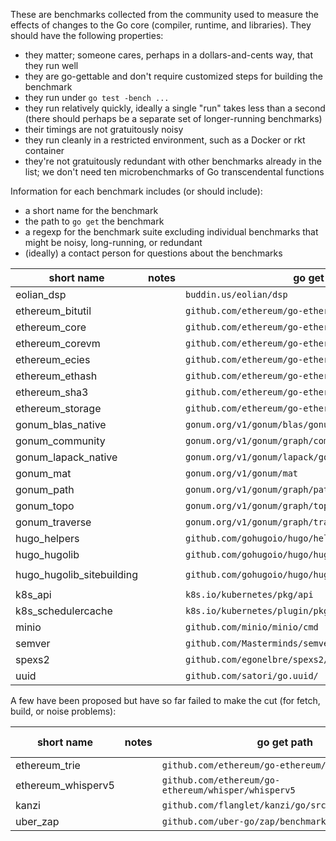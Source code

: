 These are benchmarks collected from the community used to measure the effects of changes to the Go core (compiler, runtime, and libraries). They should have the following properties:

 - they matter; someone cares, perhaps in a dollars-and-cents way, that they run well
 - they are go-gettable and don't require customized steps for building the benchmark
 - they run under `go test -bench ...`
 - they run relatively quickly, ideally a single "run" takes less than a second (there should perhaps be a separate set of longer-running benchmarks)
 - their timings are not gratuitously noisy
 - they run cleanly in a restricted environment, such as a Docker or rkt container
 - they're not gratuitously redundant with other benchmarks already in the list; we don't need ten microbenchmarks of Go transcendental functions

Information for each benchmark includes (or should include):

 - a short name for the benchmark
 - the path to `go get` the benchmark
 - a regexp for the benchmark suite excluding individual benchmarks that might be noisy, long-running, or redundant
 - (ideally) a contact person for questions about the benchmarks 

 | short name | notes | go get path | benchmark regexp | contact |
 | ---------- | ----- | ----------- | ---------------- | ------- |
  | eolian_dsp | | `buddin.us/eolian/dsp` | `Benchmark` | |
 | ethereum_bitutil | | `github.com/ethereum/go-ethereum/common/bitutil` | `Benchmark(BaseTest2KB\|FastTest2KB\|Encoding4KBVerySparse)` | |
 | ethereum_core | | `github.com/ethereum/go-ethereum/core` | `BenchmarkChainRead_full_10k` | |
 | ethereum_corevm | | `github.com/ethereum/go-ethereum/core/vm` | `BenchmarkOpDiv128` | |
 | ethereum_ecies | | `github.com/ethereum/go-ethereum/crypto/ecies` | `BenchmarkGenSharedKeyP256` | |
 | ethereum_ethash | | `github.com/ethereum/go-ethereum/consensus/ethash` | `BenchmarkHashimotoLight` | |
 | ethereum_sha3 | | `github.com/ethereum/go-ethereum/crypto/sha3` | `BenchmarkSha3_224_MTU` | |
 | ethereum_storage | | `github.com/ethereum/go-ethereum/swarm/storage` | `BenchmarkJoin_8` | |
 | gonum_blas_native | | `gonum.org/v1/gonum/blas/gonum` | `Benchmark(DasumMediumUnitaryInc\|Dnrm2MediumPosInc)` | |
 | gonum_community | | `gonum.org/v1/gonum/graph/community/` | `BenchmarkLouvainDirectedMultiplex` | |
 | gonum_lapack_native | | `gonum.org/v1/gonum/lapack/gonum` | `BenchmarkDgeev/Circulant10` | |
 | gonum_mat | | `gonum.org/v1/gonum/mat` | `Benchmark(MulWorkspaceDense1000Hundredth\|ScaleVec10000Inc20)` | |
 | gonum_path | | `gonum.org/v1/gonum/graph/path/` | `Benchmark(AStarUndirectedmallWorld_10_2_2_2_Heur\|Dominators/nested_if_n256)` | |
 | gonum_topo | | `gonum.org/v1/gonum/graph/topo/` | `Benchmark(TarjanSCCGnp_1000_half\|TarjanSCCGnp_10_tenth)` | |
 | gonum_traverse | | `gonum.org/v1/gonum/graph/traverse/` | `BenchmarkWalkAllBreadthFirstGnp_(10\|1000)_tenth` | |
 | hugo_helpers | | `github.com/gohugoio/hugo/helpers` | `Benchmark(StripHTML\|ReaderContains)` | |
 | hugo_hugolib | | `github.com/gohugoio/hugo/hugolib` | `BenchmarkParsePage` | |
 | hugo_hugolib_sitebuilding | | `github.com/gohugoio/hugo/hugolib` | `BenchmarkSiteBuilding/YAML,num_pages=10,num_tags=10,tags_per_page=20,shortcodes,render-12` | |
 | k8s_api | | `k8s.io/kubernetes/pkg/api` | `BenchmarkEncodeCodecFromInternalProtobuf` | |
 | k8s_schedulercache | | `k8s.io/kubernetes/plugin/pkg/scheduler/schedulercache` | `BenchmarkList1kNodes30kPods` | |
 | minio | | `github.com/minio/minio/cmd` | `BenchmarkGetObject5MbFS` | |
 | semver | | `github.com/Masterminds/semver` | `BenchmarkValidateVersionTildeFail` | |
 | spexs2 | | `github.com/egonelbre/spexs2/_benchmark/` | `BenchmarkRun/10k/1` | |
 | uuid | | `github.com/satori/go.uuid/` | `Benchmark(NewV5\|MarshalToString)` | |

A few have been proposed but have so far failed to make the cut (for fetch, build, or noise problems):

 | short name | notes | go get path | benchmark regexp | contact |
 | ---------- | ----- | ----------- | ---------------- | ------- |
 | ethereum_trie | | `github.com/ethereum/go-ethereum/trie` | `Benchmark` | |
 | ethereum_whisperv5 | | `github.com/ethereum/go-ethereum/whisper/whisperv5` | `Benchmark` | |
 | kanzi | | `github.com/flanglet/kanzi/go/src/kanzi/benchmark` | `Benchmark` | |
 | uber_zap | | `github.com/uber-go/zap/benchmarks` | `Benchmark` | |
